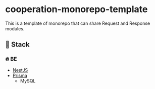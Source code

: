 # cooperation-monorepo-template

This is a template of monorepo that can share Request and Response modules.

## 🚀 Stack

### 🔥 BE

- [NestJS](https://docs.nestjs.com/)
- [Prisma](https://www.prisma.io/)
  - MySQL
